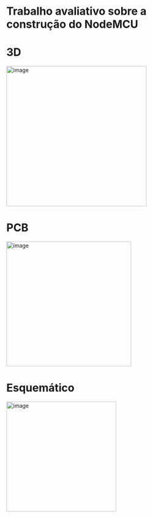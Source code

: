# Trabalho avaliativo sobre a construção do NodeMCU

# 3D
<img width="366" alt="image" src="https://github.com/PlayerDoni/node_MCU/assets/125417940/6cee5c0f-14e8-4575-9b6f-b1d33219013b">

# PCB
<img width="326" alt="image" src="https://github.com/PlayerDoni/node_MCU/assets/125417940/99376a68-0ab1-471e-82b3-89be1a97fc42">

# Esquemático
<img width="287" alt="image" src="https://github.com/PlayerDoni/node_MCU/assets/125417940/1791eba7-f950-44cd-92d9-bb27603a8b6b">

